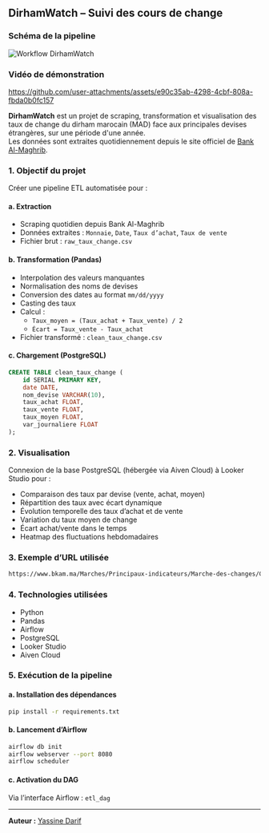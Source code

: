 ## DirhamWatch – Suivi des cours de change

### Schéma de la pipeline

![Workflow DirhamWatch](https://github.com/user-attachments/assets/b6a9d926-8bcd-4bca-aa0f-50654fe73748)

### Vidéo de démonstration

https://github.com/user-attachments/assets/e90c35ab-4298-4cbf-808a-fbda0b0fc157

**DirhamWatch** est un projet de scraping, transformation et visualisation des taux de change du dirham marocain (MAD) face aux principales devises étrangères, sur une période d'une année.  
Les données sont extraites quotidiennement depuis le site officiel de [Bank Al-Maghrib](https://www.bkam.ma/Marches/Principaux-indicateurs/Marche-des-changes/Cours-de-change/Cours-des-billets-de-banque-etrangers).

### 1. Objectif du projet

Créer une pipeline ETL automatisée pour :

#### a. Extraction

- Scraping quotidien depuis Bank Al-Maghrib
- Données extraites : `Monnaie`, `Date`, `Taux d’achat`, `Taux de vente`
- Fichier brut : `raw_taux_change.csv`

#### b. Transformation (Pandas)

- Interpolation des valeurs manquantes
- Normalisation des noms de devises
- Conversion des dates au format `mm/dd/yyyy`
- Casting des taux
- Calcul :
  - `Taux_moyen = (Taux_achat + Taux_vente) / 2`
  - `Écart = Taux_vente - Taux_achat`
- Fichier transformé : `clean_taux_change.csv`

#### c. Chargement (PostgreSQL)

```sql
CREATE TABLE clean_taux_change (
    id SERIAL PRIMARY KEY,
    date DATE,
    nom_devise VARCHAR(10),
    taux_achat FLOAT,
    taux_vente FLOAT,
    taux_moyen FLOAT,
    var_journaliere FLOAT
);
```

### 2. Visualisation

Connexion de la base PostgreSQL (hébergée via Aiven Cloud) à Looker Studio pour :

- Comparaison des taux par devise (vente, achat, moyen)
- Répartition des taux avec écart dynamique
- Évolution temporelle des taux d’achat et de vente
- Variation du taux moyen de change
- Écart achat/vente dans le temps
- Heatmap des fluctuations hebdomadaires

### 3. Exemple d’URL utilisée

```bash
https://www.bkam.ma/Marches/Principaux-indicateurs/Marche-des-changes/Cours-de-change/Cours-des-billets-de-banque-etrangers?date=06%2F05%2F2025&block=98a86bd3205c8223897bbd8d87e3788d
```

### 4. Technologies utilisées

- Python
- Pandas
- Airflow
- PostgreSQL
- Looker Studio
- Aiven Cloud

### 5. Exécution de la pipeline

#### a. Installation des dépendances

```bash
pip install -r requirements.txt
```

#### b. Lancement d’Airflow

```bash
airflow db init
airflow webserver --port 8080
airflow scheduler
```

#### c. Activation du DAG

Via l’interface Airflow : `etl_dag`

---

**Auteur :** [Yassine Darif](https://www.linkedin.com/in/darif-yassine)

